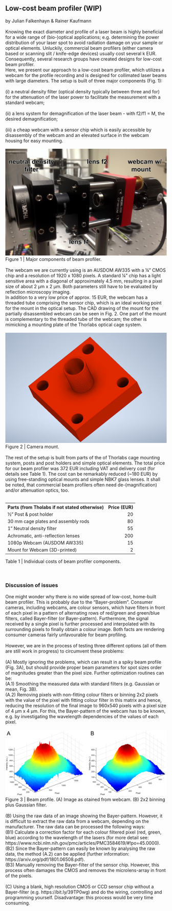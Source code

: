 ## Low-cost beam profiler (WIP)
by Julian Falkenhayn & Rainer Kaufmann
<br><br>
Knowing the exact diameter and profile of a laser beam is highly beneficial for a wide range of (bio-)optical applications; e.g. determining the power distribution of your laser spot to avoid radiation damage on your sample or optical elements. Unluckily, commercial beam profilers (either camera based or scanning slit / knife-edge devices) usually cost several k EUR. Consequently, several research groups have created designs for low-cost beam profiler.
<br>
Here, we present our approach to a low-cost beam profiler, which utilizes a webcam for the profile recording and is designed for collimated laser beams with large diameters. The setup is built of three major components (Fig. 1):
<br><br>
(i) a neutral density filter (optical density typically between three and for) for the attenuation of the laser power to facilitate the measurement with a standard webcam;
<br><br>
(ii) a lens system for demagnification of the laser beam - with f2/f1 = M, the desired demagnification;
<br><br>
(iii) a cheap webcam with a sensor chip which is easily accessible by disassembly of the webcam and an elevated surface in the webcam housing for easy mounting.
<br><br>
<img src="https://raw.githubusercontent.com/rainerkaufmann/BeamProfiler/master/fig1_parts.jpg" width="512">
<br>
Figure 1 | Major components of beam profiler.
<br><br>
The webcam we are currently using is an AUSDOM AW335 with a ¼” CMOS chip and a resolution of 1920 x 1080 pixels. A standard ¼” chip has a light sensitive area with a diagonal of approximately 4.5 mm, resulting in a pixel size of about 2 µm x 2 µm. Both parameters still have to be evaluated by reflection microscopy imaging.
<br>
In addition to a very low price of approx. 15 EUR, the webcam has a threaded tube comprising the sensor chip, which is an ideal working point for the mount in the optical setup. The CAD drawing of the mount for the partially disassembled webcam can be seen in Fig. 2. One part of the mount is complementary to the threaded tube of the webcam; the other is mimicking a mounting plate of the Thorlabs optical cage system.
<br><br>
<img src="https://raw.githubusercontent.com/rainerkaufmann/BeamProfiler/master/fig2_camera-mount.jpg" width="512">
<br>
Figure 2 | Camera mount.
<br><br>
The rest of the setup is built from parts of the of Thorlabs cage mounting system, posts and post holders and simple optical elements. The total price for our beam profiler was 372 EUR including VAT and delivery cost (for details see Table 1). The cost can be remarkably reduced (~180 EUR) by using free-standing optical mounts and simple NBK7 glass lenses. It shall be noted, that commercial beam profilers often need de-(magnification) and/or attenuation optics, too.
<br><br>
<table>
  <tr>
    <th>Parts (from Tholabs if not stated otherwise)</th>
    <th>Price (EUR)</th>
  </tr>
  <tr>
    <td>½” Post & post holder</td>
    <td align="right">20</td>
  </tr>
  <tr>
    <td>30 mm cage plates and assembly rods</td>
    <td align="right">80</td>
  </tr>
  <tr>
    <td>1” Neutral density filter</td>
    <td align="right">55</td>
  </tr>
  <tr>
    <td>Achromatic, anti-reflection lenses</td>
    <td align="right">200</td>
  </tr>
  <tr>
    <td>1080p Webcam (AUSDOM AW335)</td>
    <td align="right">15</td>
  </tr>
  <tr>
    <td>Mount for Webcam (3D-printed)</td>
    <td align="right">2</td>
  </tr>
<table>
Table 1 | Individual costs of beam profiler components.
<br><br><br>
<h3>Discussion of issues</h3>
One might wonder why there is no wide spread of low-cost, home-built beam profiler. This is probably due to the “Bayer-problem”. Consumer cameras, including webcams, are colour sensors, which have filters in front of each pixel in a pattern of alternating rows of red/green and green/blue filters, called Bayer-filter (or Bayer-pattern). Furthermore, the signal received by a single pixel is further processed and interpolated with its surrounding pixels to finally obtain a colour image. Both facts are rendering consumer cameras fairly unfavourable for beam profiling.
<br><br>
However, we are in the process of testing three different options (all of them are still work in progress) to circumvent these problems:
<br><br>
(A) Mostly ignoring the problems, which can result in a spiky beam profile (Fig. 3A), but should provide proper beam parameters for spot sizes order of magnitudes greater than the pixel size. Further optimization routines can be:
<br>
(A.1) Smoothing the measured data with standard filters (e.g. Gaussian or mean, Fig. 3B).
<br>
(A.2) Removing pixels with non-fitting colour filters or binning 2x2 pixels with the value of the pixel with fitting colour filter in this matrix and hence, reducing the resolution of the final image to 960x540 pixels with a pixel size of 4 µm x 4 µm. For this, the Bayer-pattern of the webcam has to be known, e.g. by investigating the wavelength dependencies of the values of each pixel.
<br><br>
  <img src="https://raw.githubusercontent.com/rainerkaufmann/BeamProfiler/master/fig3_profile.jpg" width="512">
<br>
Figure 3 | Beam profile. (A) Image as otained from webcam. (B) 2x2 binning plus Gaussian filter.
<br><br>
(B) Using the raw data of an image showing the Bayer-pattern. However, it is difficult to extract the raw data from a webcam, depending on the manufacturer. The raw data can be processed the following ways:
<br>
(B1) Calculate a correction factor for each colour filtered pixel (red, green, blue) according to the wavelength of the lasers (for more detail see: https://www.ncbi.nlm.nih.gov/pmc/articles/PMC3584619/#!po=45.0000).
<br>
(B2) Since the Bayer-pattern can easily be known by analysing the raw data, the method (A.2) can be applied (further information: https://arxiv.org/pdf/1801.06508.pdf).
<br>
(B3) Manually removing the Bayer-filter of the sensor chip. However, this process often damages the CMOS and removes the microlens-array in front of the pixels.
<br><br>
(C) Using a blank, high resolution CMOS or CCD sensor chip without a Bayer-filter (e.g. https://bit.ly/39TP0wg) and do the wiring, controlling and programming yourself. Disadvantage: this process would be very time consuming.
<br><br>
